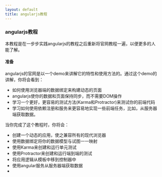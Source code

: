 ```yaml
---
layout: default
title: angularjs教程
---
```



### angularjs教程

本教程是在一步步实践angularjs的教程之后重新将官网教程一遍，以便更多的人能了解。

#### 准备

angularjs的官网是以一个demo来讲解它的特性和使用方法的。通过这个demo的讲解，你将会看到：

* 如何使用浏览器端的数据绑定来构建动态的页面
* angularjs使你的数据和页面保持同步，而不需要DOM操作
* 学习一个更好，更容易的测试方法(Karma和Protractor)来测试你的前端代码
* 学习如何使用依赖注册和服务来更容易地实现一些前端任务，比如，从服务器端获取数据。

<!--more-->

当你完成了这个教程时，你将会：

* 创建一个动态的应用，使之兼容所有的现代浏览器
* 使用数据绑定将你的数据模型与试图一一映射
* 使用Karma来创建和运行单元测试
* 使用Protractor来创建和运行端到端的测试
* 将应用逻辑从模板中移到控制器中
* 使用angular服务从服务器端获取数据
* 



